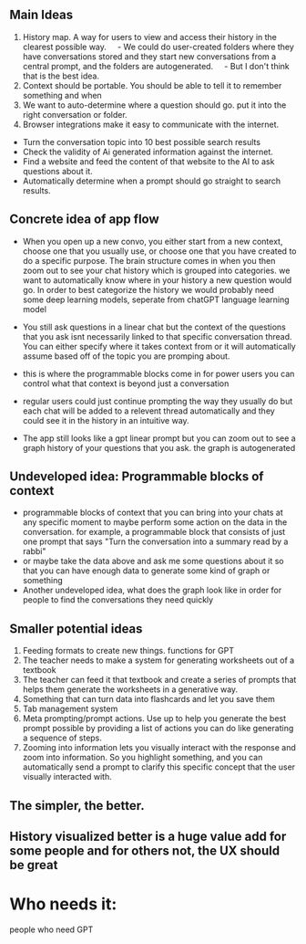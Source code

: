 
## Main Ideas
1. History map. A way for users to view and access their history in the clearest possible way.
    - We could do user-created folders where they have conversations stored and they start new conversations from a central prompt, and the folders are autogenerated.
    - But I don't think that is the best idea.
2. Context should be portable. You should be able to tell it to remember something and when
3. We want to auto-determine where a question should go. put it into the right conversation or folder.
4.  Browser integrations make it easy to communicate with the internet. 
- Turn the conversation topic into 10 best possible search results
- Check the validity of Ai generated information against the internet.
- Find a website and feed the content of that website to the AI to ask questions about it.
- Automatically determine when a prompt should go straight to search results.

## Concrete idea of app flow
- When you open up a new convo, you either start from a new context, choose one
that you usually use, or choose one that you have created to do a specific
purpose. The brain structure comes in when you then zoom out to see your chat
history which is grouped into categories. we want to automatically know where
in your history a new question would go. In order to best categorize the
history we would probably need some deep learning models, seperate from chatGPT
language learning model

- You still ask questions in a linear chat but the context of the questions that
you ask isnt necessarily linked to that specific conversation thread. You can
either specify where it takes context from or it will automatically assume
based off of the topic you are promping about. 
- this is where the programmable blocks come in for power users you can control what that context is beyond just a conversation
- regular users could just continue prompting the way they usually do but each chat will be added to a relevent thread automatically and they could see it in the history in an intuitive way.

- The app still looks like a gpt linear prompt but you can zoom out to see a graph
history of your questions that you ask. the graph is autogenerated

## Undeveloped idea: Programmable blocks of context 
- programmable blocks of context that you can bring into your chats at any specific moment to maybe perform some action on the data in the conversation.
for example, a programmable block that consists of just one prompt that says "Turn the conversation into a summary read by a rabbi" 
- or maybe take the data above and ask me some questions about it so that you can have enough data to generate some kind of graph or something
- Another undeveloped idea, what does the graph look like in order for people to find the conversations they need quickly

## Smaller potential ideas
1. Feeding formats to create new things. functions for GPT
2. The teacher needs to make a system for generating worksheets out of a textbook
3. The teacher can feed it that textbook and create a series of prompts that helps them generate the worksheets in a generative way.
4. Something that can turn data into flashcards and let you save them
5. Tab management system
6. Meta prompting/prompt actions. Use up to help you generate the best prompt possible by providing a list of actions you can do like generating a sequence of steps.
7. Zooming into information lets you visually interact with the response and zoom into information. So you highlight something, and you can automatically send a
prompt to clarify this specific concept that the user visually interacted with.

## The simpler, the better. 
## History visualized better is a huge value add for some people and for others not, the UX should be great

# Who needs it:
people who need GPT 
